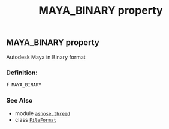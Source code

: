 ﻿---
title: MAYA_BINARY property
second_title: Aspose.3D for Python via .NET API References
description: 
type: docs
weight: 360
url: /python-net/aspose.threed/fileformat/maya_binary/
is_root: false
---

## MAYA_BINARY property


Autodesk Maya in Binary format
### Definition:
```python
f MAYA_BINARY 
```

### See Also
* module [`aspose.threed`](../../)
* class [`FileFormat`](/3d/python-net/aspose.threed/fileformat)
